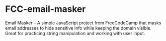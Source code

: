 # FCC-email-masker
Email Masker – A simple JavaScript project from FreeCodeCamp that masks email addresses to hide sensitive info while keeping the domain visible. Great for practicing string manipulation and working with user input.
